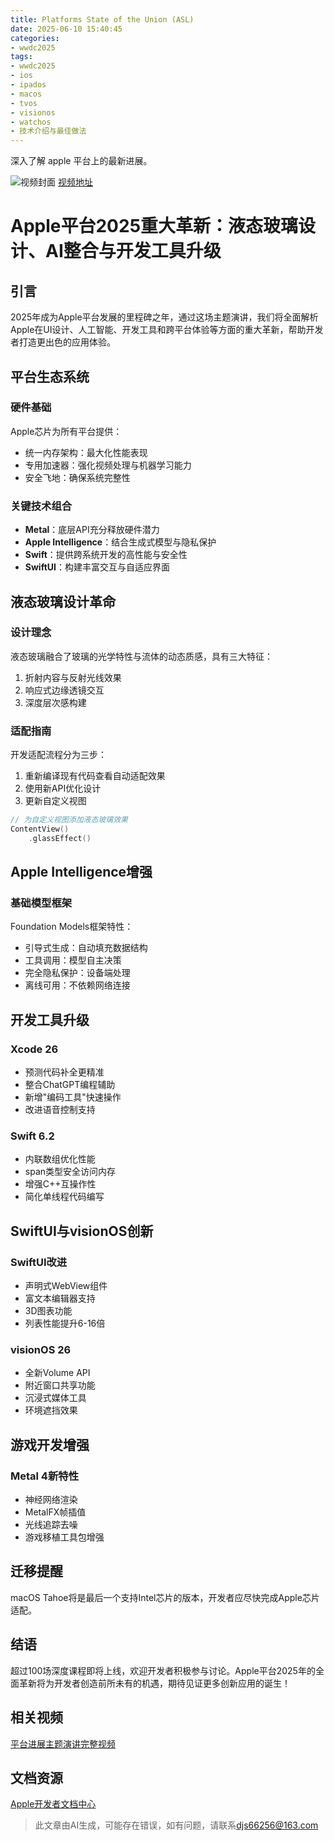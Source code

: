 ```yaml
---
title: Platforms State of the Union (ASL)
date: 2025-06-10 15:40:45
categories:
- wwdc2025
tags:
- wwdc2025
- ios
- ipados
- macos
- tvos
- visionos
- watchos
- 技术介绍与最佳做法
---
```

深入了解 apple 平台上的最新进展。
<!--more-->

![视频封面](https://devimages-cdn.apple.com/wwdc-services/images/3055294D-836B-4513-B7B0-0BC5666246B0/10372/10372_wide_250x141_2x.jpg)
[视频地址](https://developer.apple.com/cn/videos/play/wwdc2025/112/)

# Apple平台2025重大革新：液态玻璃设计、AI整合与开发工具升级

## 引言
2025年成为Apple平台发展的里程碑之年，通过这场主题演讲，我们将全面解析Apple在UI设计、人工智能、开发工具和跨平台体验等方面的重大革新，帮助开发者打造更出色的应用体验。

## 平台生态系统

### 硬件基础
Apple芯片为所有平台提供：
- 统一内存架构：最大化性能表现
- 专用加速器：强化视频处理与机器学习能力
- 安全飞地：确保系统完整性

### 关键技术组合
- **Metal**：底层API充分释放硬件潜力
- **Apple Intelligence**：结合生成式模型与隐私保护
- **Swift**：提供跨系统开发的高性能与安全性
- **SwiftUI**：构建丰富交互与自适应界面

## 液态玻璃设计革命

### 设计理念
液态玻璃融合了玻璃的光学特性与流体的动态质感，具有三大特征：
1. 折射内容与反射光线效果
2. 响应式边缘透镜交互
3. 深度层次感构建

### 适配指南
开发适配流程分为三步：
1. 重新编译现有代码查看自动适配效果
2. 使用新API优化设计
3. 更新自定义视图

```swift
// 为自定义视图添加液态玻璃效果
ContentView()
    .glassEffect()
```

## Apple Intelligence增强

### 基础模型框架
Foundation Models框架特性：
- 引导式生成：自动填充数据结构
- 工具调用：模型自主决策
- 完全隐私保护：设备端处理
- 离线可用：不依赖网络连接

## 开发工具升级

### Xcode 26
- 预测代码补全更精准
- 整合ChatGPT编程辅助
- 新增"编码工具"快速操作
- 改进语音控制支持

### Swift 6.2
- 内联数组优化性能
- span类型安全访问内存
- 增强C++互操作性
- 简化单线程代码编写

## SwiftUI与visionOS创新

### SwiftUI改进
- 声明式WebView组件
- 富文本编辑器支持
- 3D图表功能
- 列表性能提升6-16倍

### visionOS 26
- 全新Volume API
- 附近窗口共享功能
- 沉浸式媒体工具
- 环境遮挡效果

## 游戏开发增强

### Metal 4新特性
- 神经网络渲染
- MetalFX帧插值
- 光线追踪去噪
- 游戏移植工具包增强

## 迁移提醒
macOS Tahoe将是最后一个支持Intel芯片的版本，开发者应尽快完成Apple芯片适配。

## 结语
超过100场深度课程即将上线，欢迎开发者积极参与讨论。Apple平台2025年的全面革新将为开发者创造前所未有的机遇，期待见证更多创新应用的诞生！

## 相关视频
[平台进展主题演讲完整视频](https://developer.apple.com/videos/play/wwdc2025/101/)

## 文档资源
[Apple开发者文档中心](https://developer.apple.com/documentation/)
> 此文章由AI生成，可能存在错误，如有问题，请联系[djs66256@163.com](djs66256@163.com)
